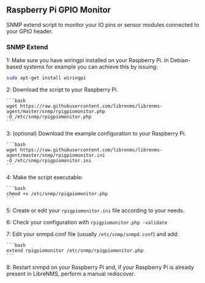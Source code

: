 ## Raspberry Pi GPIO Monitor

SNMP extend script to monitor your IO pins or sensor modules connected to your GPIO header.

### SNMP Extend

1: Make sure you have wiringpi installed on your Raspberry Pi. In Debian-based systems for example you can achieve this by issuing:

```bash
sudo apt-get install wiringpi
```

2: Download the script to your Raspberry Pi. 

    ```bash
    wget https://raw.githubusercontent.com/librenms/librenms-agent/master/snmp/rpigpiomonitor.php
    -O /etc/snmp/rpigpiomonitor.php
    ```

3: (optional) Download the example configuration to your Raspberry Pi. 
   
    ```bash 
    wget https://raw.githubusercontent.com/librenms/librenms-agent/master/snmp/rpigpiomonitor.ini
    -O /etc/snmp/rpigpiomonitor.ini
    ```

4: Make the script executable: 

    ```bash
    chmod +x /etc/snmp/rpigpiomonitor.php
    ```

5: Create or edit your `rpigpiomonitor.ini` file according to your needs.

6: Check your configuration with `rpigpiomonitor.php -validate`

7: Edit your snmpd.conf file (usually `/etc/snmp/snmpd.conf`) and add:

    ```bash
    extend rpigpiomonitor /etc/snmp/rpigpiomonitor.php
    ```

8: Restart snmpd on your Raspberry Pi and, if your Raspberry Pi is already present in LibreNMS, perform a manual rediscover.

